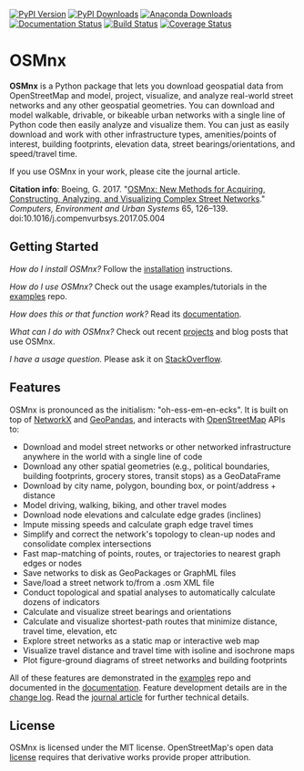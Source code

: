 [![PyPI Version](https://badge.fury.io/py/osmnx.svg)](https://badge.fury.io/py/osmnx)
[![PyPI Downloads](https://static.pepy.tech/personalized-badge/osmnx?period=total&units=international_system&left_color=grey&right_color=brightgreen&left_text=downloads)](https://pepy.tech/project/osmnx)
[![Anaconda Downloads](https://anaconda.org/conda-forge/osmnx/badges/downloads.svg)](https://anaconda.org/conda-forge/osmnx)
[![Documentation Status](https://readthedocs.org/projects/osmnx/badge/?version=latest)](https://osmnx.readthedocs.io/)
[![Build Status](https://github.com/gboeing/osmnx/workflows/tests/badge.svg?branch=main)](https://github.com/gboeing/osmnx/actions?query=workflow%3A%22tests%22)
[![Coverage Status](https://codecov.io/gh/gboeing/osmnx/branch/main/graph/badge.svg)](https://codecov.io/gh/gboeing/osmnx)

# OSMnx

**OSMnx** is a Python package that lets you download geospatial data from OpenStreetMap and model, project, visualize, and analyze real-world street networks and any other geospatial geometries. You can download and model walkable, drivable, or bikeable urban networks with a single line of Python code then easily analyze and visualize them. You can just as easily download and work with other infrastructure types, amenities/points of interest, building footprints, elevation data, street bearings/orientations, and speed/travel time.

If you use OSMnx in your work, please cite the journal article.

**Citation info**: Boeing, G. 2017. "[OSMnx: New Methods for Acquiring, Constructing, Analyzing, and Visualizing Complex Street Networks](https://geoffboeing.com/publications/osmnx-complex-street-networks/)." *Computers, Environment and Urban Systems* 65, 126–139. doi:10.1016/j.compenvurbsys.2017.05.004


## Getting Started

*How do I install OSMnx?* Follow the [installation](https://osmnx.readthedocs.io/en/stable/#installation) instructions.

*How do I use OSMnx?* Check out the usage examples/tutorials in the [examples](https://github.com/gboeing/osmnx-examples) repo.

*How does this or that function work?* Read its [documentation](https://osmnx.readthedocs.io/).

*What can I do with OSMnx?* Check out recent [projects](https://geoffboeing.com/2018/03/osmnx-features-roundup/) and blog posts that use OSMnx.

*I have a usage question.* Please ask it on [StackOverflow](https://stackoverflow.com/search?q=osmnx).


## Features

OSMnx is pronounced as the initialism: "oh-ess-em-en-ecks". It is built on top of [NetworkX](https://networkx.org/) and [GeoPandas](https://geopandas.org/), and interacts with [OpenStreetMap](https://www.openstreetmap.org/) APIs to:

  * Download and model street networks or other networked infrastructure anywhere in the world with a single line of code
  * Download any other spatial geometries (e.g., political boundaries, building footprints, grocery stores, transit stops) as a GeoDataFrame
  * Download by city name, polygon, bounding box, or point/address + distance
  * Model driving, walking, biking, and other travel modes
  * Download node elevations and calculate edge grades (inclines)
  * Impute missing speeds and calculate graph edge travel times
  * Simplify and correct the network's topology to clean-up nodes and consolidate complex intersections
  * Fast map-matching of points, routes, or trajectories to nearest graph edges or nodes
  * Save networks to disk as GeoPackages or GraphML files
  * Save/load a street network to/from a .osm XML file
  * Conduct topological and spatial analyses to automatically calculate dozens of indicators
  * Calculate and visualize street bearings and orientations
  * Calculate and visualize shortest-path routes that minimize distance, travel time, elevation, etc
  * Explore street networks as a static map or interactive web map
  * Visualize travel distance and travel time with isoline and isochrone maps
  * Plot figure-ground diagrams of street networks and building footprints

All of these features are demonstrated in the [examples](https://github.com/gboeing/osmnx-examples) repo and documented in the [documentation](https://osmnx.readthedocs.io/). Feature development details are in the [change log](CHANGELOG.md). Read the [journal article](https://geoffboeing.com/publications/osmnx-complex-street-networks/) for further technical details.

## License

OSMnx is licensed under the MIT license. OpenStreetMap's open data [license](https://www.openstreetmap.org/copyright/) requires that derivative works provide proper attribution.
